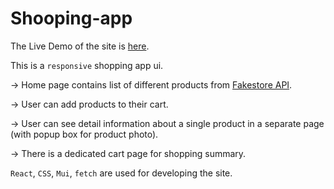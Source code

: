 # Shooping-app

The Live Demo of the site is [here](https://tangerine-hotteok-b0302a.netlify.app/).

This is a `responsive` shopping app ui.

-> Home page contains list of different products from [Fakestore API](https://fakestoreapi.com/).

-> User can add products to their cart.

-> User can see detail information about a single product in a separate page (with popup box for product photo).

-> There is a dedicated cart page for shopping summary.

`React`, `CSS`, `Mui`, `fetch` are used for developing the site.
